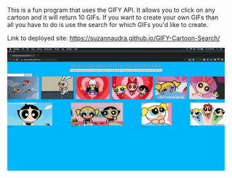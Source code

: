 This is a fun program that uses the GIFY API.  It allows you to click on any cartoon and it will return 10 GIFs.  If you want to create your own GIFs than all you have to do is use the search for which GIFs you'd like to create. 


Link to deployed site: https://suzannaudra.github.io/GIFY-Cartoon-Search/

![Giphy](GiPHY.png)

